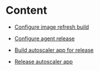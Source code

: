 # Content

 - [Configure image refresh build](./image-Refresh-Build.md)

 - [Configure agent release](./deploy-Agent.md)

 - [Build autoscaler app for release](./autoscaler-app-build.md)

 - [Release autoscaler app](./autoscaler-app-release.md)